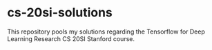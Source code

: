 # cs-20si-solutions
This repository pools my solutions regarding the Tensorflow for Deep Learning Research CS 20SI Stanford course.
